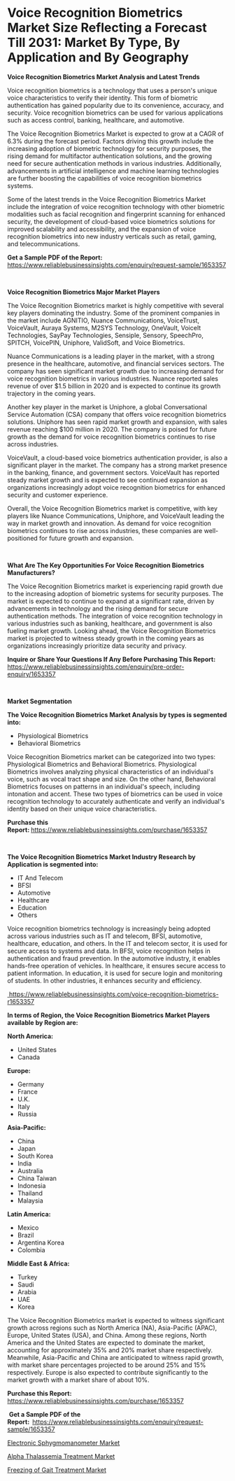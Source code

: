 <p><h1>Voice Recognition Biometrics Market Size Reflecting a Forecast Till 2031: Market By Type, By Application and By Geography</h1></p><p><strong>Voice Recognition Biometrics Market Analysis and Latest Trends</strong></p>
<p><p>Voice recognition biometrics is a technology that uses a person's unique voice characteristics to verify their identity. This form of biometric authentication has gained popularity due to its convenience, accuracy, and security. Voice recognition biometrics can be used for various applications such as access control, banking, healthcare, and automotive.</p><p>The Voice Recognition Biometrics Market is expected to grow at a CAGR of 6.3% during the forecast period. Factors driving this growth include the increasing adoption of biometric technology for security purposes, the rising demand for multifactor authentication solutions, and the growing need for secure authentication methods in various industries. Additionally, advancements in artificial intelligence and machine learning technologies are further boosting the capabilities of voice recognition biometrics systems.</p><p>Some of the latest trends in the Voice Recognition Biometrics Market include the integration of voice recognition technology with other biometric modalities such as facial recognition and fingerprint scanning for enhanced security, the development of cloud-based voice biometrics solutions for improved scalability and accessibility, and the expansion of voice recognition biometrics into new industry verticals such as retail, gaming, and telecommunications.</p></p>
<p><strong>Get a Sample PDF of the Report:&nbsp;</strong> <a href="https://www.reliablebusinessinsights.com/enquiry/request-sample/1653357">https://www.reliablebusinessinsights.com/enquiry/request-sample/1653357</a></p>
<p>&nbsp;</p>
<p><strong>Voice Recognition Biometrics Major Market Players</strong></p>
<p><p>The Voice Recognition Biometrics market is highly competitive with several key players dominating the industry. Some of the prominent companies in the market include AGNITIO, Nuance Communications, VoiceTrust, VoiceVault, Auraya Systems, M2SYS Technology, OneVault, VoiceIt Technologies, SayPay Technologies, Sensiple, Sensory, SpeechPro, SPITCH, VoicePIN, Uniphore, ValidSoft, and Voice Biometrics.</p><p>Nuance Communications is a leading player in the market, with a strong presence in the healthcare, automotive, and financial services sectors. The company has seen significant market growth due to increasing demand for voice recognition biometrics in various industries. Nuance reported sales revenue of over $1.5 billion in 2020 and is expected to continue its growth trajectory in the coming years.</p><p>Another key player in the market is Uniphore, a global Conversational Service Automation (CSA) company that offers voice recognition biometrics solutions. Uniphore has seen rapid market growth and expansion, with sales revenue reaching $100 million in 2020. The company is poised for future growth as the demand for voice recognition biometrics continues to rise across industries.</p><p>VoiceVault, a cloud-based voice biometrics authentication provider, is also a significant player in the market. The company has a strong market presence in the banking, finance, and government sectors. VoiceVault has reported steady market growth and is expected to see continued expansion as organizations increasingly adopt voice recognition biometrics for enhanced security and customer experience.</p><p>Overall, the Voice Recognition Biometrics market is competitive, with key players like Nuance Communications, Uniphore, and VoiceVault leading the way in market growth and innovation. As demand for voice recognition biometrics continues to rise across industries, these companies are well-positioned for future growth and expansion.</p></p>
<p>&nbsp;</p>
<p><strong>What Are The Key Opportunities For Voice Recognition Biometrics Manufacturers?</strong></p>
<p><p>The Voice Recognition Biometrics market is experiencing rapid growth due to the increasing adoption of biometric systems for security purposes. The market is expected to continue to expand at a significant rate, driven by advancements in technology and the rising demand for secure authentication methods. The integration of voice recognition technology in various industries such as banking, healthcare, and government is also fueling market growth. Looking ahead, the Voice Recognition Biometrics market is projected to witness steady growth in the coming years as organizations increasingly prioritize data security and privacy.</p></p>
<p><strong>Inquire or Share Your Questions If Any Before Purchasing This Report:</strong> <a href="https://www.reliablebusinessinsights.com/enquiry/pre-order-enquiry/1653357">https://www.reliablebusinessinsights.com/enquiry/pre-order-enquiry/1653357</a></p>
<p>&nbsp;</p>
<p><strong>Market Segmentation</strong></p>
<p><strong>The Voice Recognition Biometrics Market Analysis by types is segmented into:</strong></p>
<p><ul><li>Physiological Biometrics</li><li>Behavioral Biometrics</li></ul></p>
<p><p>Voice Recognition Biometrics market can be categorized into two types: Physiological Biometrics and Behavioral Biometrics. Physiological Biometrics involves analyzing physical characteristics of an individual's voice, such as vocal tract shape and size. On the other hand, Behavioral Biometrics focuses on patterns in an individual's speech, including intonation and accent. These two types of biometrics can be used in voice recognition technology to accurately authenticate and verify an individual's identity based on their unique voice characteristics.</p></p>
<p><strong>Purchase this Report:&nbsp;</strong><a href="https://www.reliablebusinessinsights.com/purchase/1653357">https://www.reliablebusinessinsights.com/purchase/1653357</a></p>
<p>&nbsp;</p>
<p><strong>The Voice Recognition Biometrics Market Industry Research by Application is segmented into:</strong></p>
<p><ul><li>IT And Telecom</li><li>BFSI</li><li>Automotive</li><li>Healthcare</li><li>Education</li><li>Others</li></ul></p>
<p><p>Voice recognition biometrics technology is increasingly being adopted across various industries such as IT and telecom, BFSI, automotive, healthcare, education, and others. In the IT and telecom sector, it is used for secure access to systems and data. In BFSI, voice recognition helps in authentication and fraud prevention. In the automotive industry, it enables hands-free operation of vehicles. In healthcare, it ensures secure access to patient information. In education, it is used for secure login and monitoring of students. In other industries, it enhances security and efficiency.</p></p>
<p><a href="https://www.reliablebusinessinsights.com/voice-recognition-biometrics-r1653357">&nbsp;https://www.reliablebusinessinsights.com/voice-recognition-biometrics-r1653357</a></p>
<p><strong>In terms of Region, the Voice Recognition Biometrics Market Players available by Region are:</strong></p>
<p>
    <p> <strong> North America: </strong>
        <ul>
            <li>United States</li>
            <li>Canada</li>
        </ul>
        </p> 
    <p> <strong> Europe: </strong>
        <ul>
            <li>Germany</li>
            <li>France</li>
            <li>U.K.</li>
            <li>Italy</li>
            <li>Russia</li>
        </ul>
        </p> 
    <p> <strong> Asia-Pacific: </strong>
        <ul>
            <li>China</li>
            <li>Japan</li>
            <li>South Korea</li>
            <li>India</li>
            <li>Australia</li>
            <li>China Taiwan</li>
            <li>Indonesia</li>
            <li>Thailand</li>
            <li>Malaysia</li>
        </ul>
        </p> 
    <p> <strong> Latin America: </strong>
        <ul>
            <li>Mexico</li>
            <li>Brazil</li>
            <li>Argentina Korea</li>
            <li>Colombia</li>
        </ul>
        </p> 
    <p> <strong> Middle East & Africa: </strong>
        <ul>
            <li>Turkey</li>
            <li>Saudi</li>
            <li>Arabia</li>
            <li>UAE</li>
            <li>Korea</li>
        </ul>
    </p>
    </p>
<p><p>The Voice Recognition Biometrics market is expected to witness significant growth across regions such as North America (NA), Asia-Pacific (APAC), Europe, United States (USA), and China. Among these regions, North America and the United States are expected to dominate the market, accounting for approximately 35% and 20% market share respectively. Meanwhile, Asia-Pacific and China are anticipated to witness rapid growth, with market share percentages projected to be around 25% and 15% respectively. Europe is also expected to contribute significantly to the market growth with a market share of about 10%.</p></p>
<p><strong>Purchase this Report: </strong><a href="https://www.reliablebusinessinsights.com/purchase/1653357">https://www.reliablebusinessinsights.com/purchase/1653357</a></p>
<p>&nbsp;<strong>Get a Sample PDF of the Report:&nbsp;&nbsp;</strong><a href="https://www.reliablebusinessinsights.com/enquiry/request-sample/1653357">https://www.reliablebusinessinsights.com/enquiry/request-sample/1653357</a></p>
<p><strong></strong></p>
<p><p><a href="https://view.publitas.com/reportprime-1/global-electronic-sphygmomanometer-market-focus-on-application-end-use-industry-type-equipment-and-region-analysis-and-forecast-2024-2031/">Electronic Sphygmomanometer Market</a></p><p><a href="https://github.com/abdelrhmankishk22/Market-Research-Report-List-5/blob/main/alpha-thalassemia-treatment-market.md">Alpha Thalassemia Treatment Market</a></p><p><a href="https://github.com/joannagoyvaerts/Market-Research-Report-List-3/blob/main/freezing-of-gait-treatment-market.md">Freezing of Gait Treatment Market</a></p></p>